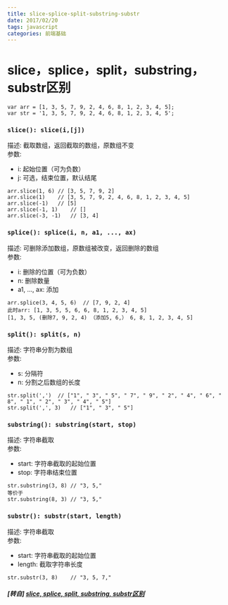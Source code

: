```yaml
---
title: slice-splice-split-substring-substr
date: 2017/02/20
tags: javascript
categories: 前端基础
---
```


# slice，splice，split，substring，substr区别 #

```
var arr = [1, 3, 5, 7, 9, 2, 4, 6, 8, 1, 2, 3, 4, 5];
var str = '1, 3, 5, 7, 9, 2, 4, 6, 8, 1, 2, 3, 4, 5';
```
 <!-- more -->
### `slice(): slice(i,[j])`  
描述: 截取数组，返回截取的数组，原数组不变  
参数:  
* i: 起始位置（可为负数）  
* j: 可选，结束位置，默认结尾  
```
arr.slice(1, 6)	// [3, 5, 7, 9, 2]
arr.slice(1)	// [3, 5, 7, 9, 2, 4, 6, 8, 1, 2, 3, 4, 5]
arr.slice(-1)	// [5]
arr.slice(-1, 1)	// []
arr.slice(-3, -1)	// [3, 4]
```

### `splice(): splice(i, n, a1, ..., ax)`  
描述: 可删除添加数组，原数组被改变，返回删除的数组  
参数:  
* i: 删除的位置（可为负数）  
* n: 删除数量  
* a1, ..., ax: 添加  
```
arr.splice(3, 4, 5, 6)	// [7, 9, 2, 4]
此时arr: [1, 3, 5, 5, 6, 6, 8, 1, 2, 3, 4, 5]
[1, 3, 5, (删除7, 9, 2, 4) （添加5, 6,） 6, 8, 1, 2, 3, 4, 5]
```

### `split(): split(s, n)`  
描述: 字符串分割为数组  
参数:  
* s: 分隔符  
* n: 分割之后数组的长度  
```
str.split(',')	// ["1", " 3", " 5", " 7", " 9", " 2", " 4", " 6", " 8", " 1", " 2", " 3", " 4", " 5"]
str.split(',', 3)	// ["1", " 3", " 5"]
```

### `substring(): substring(start, stop)`  
描述: 字符串截取  
参数:  
* start: 字符串截取的起始位置  
* stop: 字符串结束位置  
```
str.substring(3, 8)	// "3, 5,"
等价于
str.substring(8, 3)	// "3, 5,"
```

### `substr(): substr(start, length)`  
描述: 字符串截取  
参数:  
* start: 字符串截取的起始位置  
* length: 截取字符串长度  
```
str.substr(3, 8)	// "3, 5, 7,"
```

##### [转自] [slice, splice, split, substring, substr区别](https://mp.weixin.qq.com/s?__biz=MzI3NTQ5NTE5Mw==&mid=2247483780&idx=1&sn=61edd08ed65e29a20b445e68421b45c4&chksm=eb02a1f2dc7528e46569efb9145fc9dbcd840aa387217b4e2e3122eda8c093b3c5f493dc6687&mpshare=1&scene=1&srcid=0628QLDMllnLjDumF6woGRGX&key=aa3a7cd9173eb904b4f6fb7db2efe2f8ac6b5b8b9dbc7dc6f008ac4056af8f714b6ed74a92e95797274fd5d5e565ec97a560d085d7db8c4ea07812c444f147750d8277e00e2ed2eaf4b201262a8db9ee&ascene=0&uin=NzgyNzAwMTAx&devicetype=iMac+MacBookPro12%2C1+OSX+OSX+10.12.4+build&version=12020610&nettype=WIFI&lang=zh_CN&fontScale=100&pass_ticket=3r5tdwajo%2Bn%2FJyql48TdVB%2FIyWmFLBAbbtRIhDbY8dpbaiMNp6ziZZAl21WufchK)